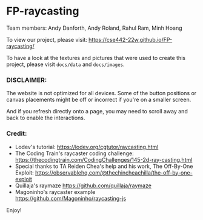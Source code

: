 
# FP-raycasting
Team members: Andy Danforth, Andy Roland, Rahul Ram, Minh Hoang

To view our project, please visit: https://cse442-22w.github.io/FP-raycasting/ 

To have a look at the textures and pictures that were used to create this project, please visit `docs/data` and `docs/images`.

### DISCLAIMER:
The website is not optimized for all devices. Some of the button positions or canvas placements might be off or incorrect if you're on a smaller screen.

And if you refresh directly onto a page, you may need to scroll away and back to enable the interactions.

### Credit:
- Lodev's tutorial: https://lodev.org/cgtutor/raycasting.html
- The Coding Train's raycaster coding challenge: https://thecodingtrain.com/CodingChallenges/145-2d-ray-casting.html
- Special thanks to TA Reiden Chea's help and his work, The Off-By-One Exploit: https://observablehq.com/@thechincheachilla/the-off-by-one-exploit
- Quillaja's raymaze https://github.com/quillaja/raymaze
- Magoninho's raycaster example https://github.com/Magoninho/raycasting-js


Enjoy!


